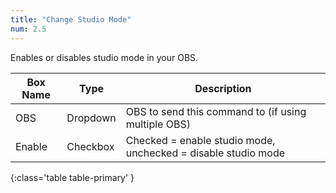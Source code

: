 ```yaml
---
title: "Change Studio Mode"
num: 2.5
---
```


Enables or disables studio mode in your OBS. 


| Box Name | Type | Description | 
|-------|--------|--------
|OBS|Dropdown|OBS to send this command to (if using multiple OBS)|
| Enable | Checkbox | Checked = enable studio mode, unchecked = disable studio mode |
{:class='table table-primary' }